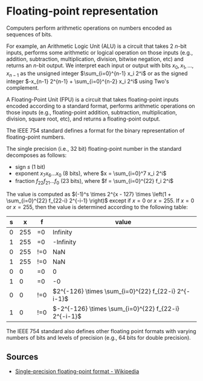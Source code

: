 # Floating-point representation

Computers perform arithmetic operations on numbers encoded as sequences of bits.

For example, an Arithmetic Logic Unit (ALU) is a circuit that takes 2 $n$-bit inputs, performs some arithmetic or logical operation on those inputs (e.g., addition, subtraction, multiplication, division, bitwise negation, etc) and returns an $n$-bit output. We interpret each input or output with bits $x_0, x_1, \ldots, x_{n-1}$ as the unsigned integer $\sum_{i=0}^{n-1} x_i 2^i$ or as the signed integer $-x_{n-1} 2^{n-1} + \sum_{i=0}^{n-2} x_i 2^i$ using Two's complement.

A Floating-Point Unit (FPU) is a circuit that takes floating-point inputs encoded according to a standard format, performs arithmetic operations on those inputs (e.g., floating-point addition, subtraction, multiplication, division, square root, etc), and returns a floating-point output.

The IEEE 754 standard defines a format for the binary representation of floating-point numbers.

The single precision (i.e., 32 bit) floating-point number in the standard decomposes as follows:

* sign $s$ (1 bit)
* exponent $x_7 x_6 \dots x_0$ (8 bits), where $x = \sum_{i=0}^7 x_i 2^i$ 
* fraction $f_{22} f_{21} \dots f_0$ (23 bits), where $f = \sum_{i=0}^{22} f_i 2^i$

The value is computed as $(-1)^s \times 2^{x - 127} \times \left(1 + \sum_{i=0}^{22} f_{22-i} 2^{-i-1} \right)$ except if $x = 0$ or $x = 255$. If $x = 0$ or $x = 255$, then the value is determined according to the following table:

|s|x|f|value|
|-|-|-|-----|
|0|255|=0|Infinity|
|1|255|=0|-Infinity|
|0|255|!=0|NaN|
|1|255|!=0|NaN|
|0|0|=0|0|
|1|0|=0|-0|
|0|0|!=0|$2^{-126} \times \sum_{i=0}^{22} f_{22-i} 2^{-i-1}$|
|1|0|!=0|$-2^{-126} \times \sum_{i=0}^{22} f_{22-i} 2^{-i-1}$|

The IEEE 754 standard also defines other floating point formats with varying numbers of bits and levels of precision (e.g., 64 bits for double precision).

## Sources

* [Single-precision floating-point format - Wikipedia](https://en.wikipedia.org/wiki/Single-precision_floating-point_format)

